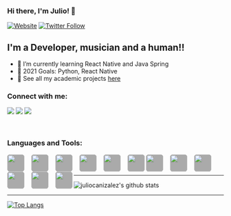 ### Hi there, I'm Julio! 👋

[![Website](https://img.shields.io/website?label=juliocanizalez.com&style=for-the-badge&url=https%3A%2F%2Fjuliocanizalez.com)](https://juliocanizalez.com)
[![Twitter Follow](https://img.shields.io/twitter/follow/julioecanizalez?color=1DA1F2&logo=twitter&style=for-the-badge)](https://twitter.com/intent/follow?original_referer=https%3A%2F%2Fgithub.com%2FcodeSTACKr&screen_name=julioecanizalez)

## I'm a Developer, musician and a human!!

- :seedling: I’m currently learning React Native and Java Spring
- :goal_net: 2021 Goals: Python, React Native
- :page_facing_up: See all my academic projects [here](https://github.com/bullshitprojects)

### Connect with me:

[<img src="https://img.shields.io/badge/website-000000?style=for-the-badge&logo=About.me&logoColor=white" />][website]
[<img src="https://img.shields.io/badge/Twitter-1DA1F2?style=for-the-badge&logo=twitter&logoColor=white" />][twitter]
[<img src="https://img.shields.io/badge/LinkedIn-0077B5?style=for-the-badge&logo=linkedin&logoColor=white" />][linkedin]

<br />

### Languages and Tools:

<img height="40" align="left" width="40" src="https://cdn.jsdelivr.net/npm/simple-icons@v5/icons/visualstudiocode.svg" style="background: #aaaaaa; border-radius: 0.4rem; margin-right:1rem" />
<img height="40" width="40" align="left" src="https://cdn.jsdelivr.net/npm/simple-icons@v5/icons/intellijidea.svg" style="background: #aaaaaa; border-radius: 0.4rem; margin-right:1rem" />
<img height="40" width="40" align="left" src="https://cdn.jsdelivr.net/npm/simple-icons@v5/icons/iterm2.svg" style="background: #aaaaaa; border-radius: 0.4rem; margin-right:1rem" />
<img height="40" width="40" align="left" src="https://cdn.jsdelivr.net/npm/simple-icons@v5/icons/mysql.svg" style="background: #aaaaaa; border-radius: 0.4rem; margin-right:1rem" />
<img height="40" width="40" align="left" src="https://cdn.jsdelivr.net/npm/simple-icons@v5/icons/java.svg" style="background: #aaaaaa; border-radius: 0.4rem; margin-right:1rem" />
<img height="40" width="40" align="left" src="https://cdn.jsdelivr.net/npm/simple-icons@v5/icons/typescript.svg" style="background: #aaaaaa; border-radius: 0.4rem;" />
<img height="40" width="40" align="left" src="https://cdn.jsdelivr.net/npm/simple-icons@v5/icons/sass.svg" style="background: #aaaaaa; border-radius: 0.4rem; margin-right:1rem" />
<img height="40" width="40" align="left" src="https://cdn.jsdelivr.net/npm/simple-icons@v5/icons/javascript.svg" style="background: #aaaaaa; border-radius: 0.4rem; margin-right:1rem" />
<img height="40" width="40" align="left" src="https://cdn.jsdelivr.net/npm/simple-icons@v5/icons/react.svg" style="background: #aaaaaa; border-radius: 0.4rem; margin-right:1rem" />
<img height="40" width="40" align="left" src="https://cdn.jsdelivr.net/npm/simple-icons@v5/icons/amazonaws.svg" style="background: #aaaaaa; border-radius: 0.4rem; margin-right:1rem" />
<img height="40" width="40" align="left" src="https://cdn.jsdelivr.net/npm/simple-icons@v5/icons/git.svg" style="background: #aaaaaa; border-radius: 0.4rem; margin-right:1rem" />
<img height="40" width="40" align="left" src="https://cdn.jsdelivr.net/npm/simple-icons@v5/icons/springboot.svg" style="background: #aaaaaa; border-radius: 0.4rem" />
<br />
<br />

---

![juliocanizalez's github stats](https://github-readme-stats.vercel.app/api?username=juliocanizalez&show_icons=true&theme=radical&hide=prs,issues)

---

[![Top Langs](https://github-readme-stats.vercel.app/api/top-langs/?username=juliocanizalez&hide=html,plpgsql&langs_count=6&layout=compact)](https://github.com/juliocanizalez/)

[website]: https://juliocanizalez.com
[twitter]: https://twitter.com/julioecanizalez
[linkedin]: https://linkedin.com/in/juliocanizalez
